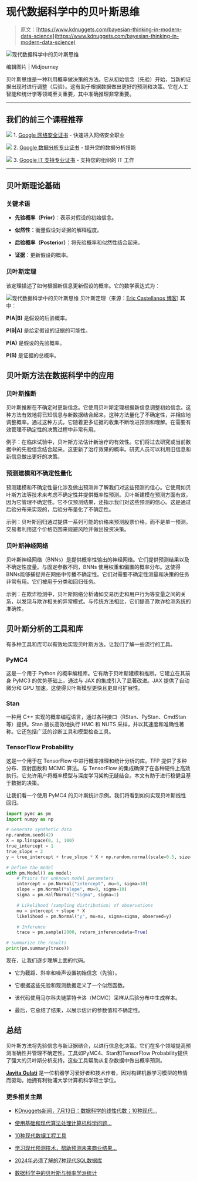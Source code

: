 # 现代数据科学中的贝叶斯思维

> 原文：[https://www.kdnuggets.com/bayesian-thinking-in-modern-data-science](https://www.kdnuggets.com/bayesian-thinking-in-modern-data-science)

![现代数据科学中的贝叶斯思维](../Images/398d47632c0aafbd03702c6dc0a9f7a8.png)

编辑图片 | Midjourney

贝叶斯思维是一种利用概率做决策的方法。它从初始信念（先验）开始，当新的证据出现时进行调整（后验）。这有助于根据数据做出更好的预测和决策。它在人工智能和统计学等领域至关重要，其中准确推理非常重要。

* * *

## 我们的前三个课程推荐

![](../Images/0244c01ba9267c002ef39d4907e0b8fb.png) 1\. [Google 网络安全证书](https://www.kdnuggets.com/google-cybersecurity) - 快速进入网络安全职业

![](../Images/e225c49c3c91745821c8c0368bf04711.png) 2\. [Google 数据分析专业证书](https://www.kdnuggets.com/google-data-analytics) - 提升您的数据分析技能

![](../Images/0244c01ba9267c002ef39d4907e0b8fb.png) 3\. [Google IT 支持专业证书](https://www.kdnuggets.com/google-itsupport) - 支持您的组织的 IT 工作

* * *

## 贝叶斯理论基础

### 关键术语

+   **先验概率（Prior）**：表示对假设的初始信念。

+   **似然性**：衡量假设对证据的解释程度。

+   **后验概率（Posterior）**：将先验概率和似然性结合起来。

+   **证据**：更新假设的概率。

### 贝叶斯定理

该定理描述了如何根据新信息更新假设的概率。它的数学表达式为：

![现代数据科学中的贝叶斯思维](../Images/f14c5716e5dc1ab7c93f5450a1d9abdd.png) 贝叶斯定理（来源：[Eric Castellanos 博客](https://ericcastellanos.me/post/a_gentle_introduction_to_bayesian_statistics/)) 其中：

**P(A|B)** 是假设的后验概率。

**P(B|A)** 是给定假设的证据的可能性。

**P(A)** 是假设的先验概率。

**P(B)** 是证据的总概率。

## 贝叶斯方法在数据科学中的应用

### 贝叶斯推断

贝叶斯推断在不确定时更新信念。它使用贝叶斯定理根据新信息调整初始信念。这种方法有效地将已知信息与新数据结合起来。这种方法量化了不确定性，并相应地调整概率。通过这种方式，它随着更多证据的收集不断改进预测和理解。在需要有效管理不确定性的决策过程中非常有用。

例子：在临床试验中，贝叶斯方法估计新治疗的有效性。它们将过去研究或当前数据中的先验信念结合起来。这更新了治疗效果的概率。研究人员可以利用旧信息和新信息做出更好的决策。

### 预测建模和不确定性量化

预测建模和不确定性量化涉及做出预测并了解我们对这些预测的信心。它使用如贝叶斯方法等技术来考虑不确定性并提供概率性预测。贝叶斯建模在预测方面有效，因为它管理不确定性。它不仅预测结果，还指示我们对这些预测的信心。这是通过后验分布来实现的，后验分布量化了不确定性。

示例：贝叶斯回归通过提供一系列可能的价格来预测股票价格，而不是单一预测。交易者利用这个价格范围来规避风险并做出投资决策。

### 贝叶斯神经网络

贝叶斯神经网络（BNNs）是提供概率性输出的神经网络。它们提供预测结果以及不确定性度量。与固定参数不同，BNNs 使用权重和偏置的概率分布。这使得BNNs能够捕捉并在网络中传播不确定性。它们对需要不确定性测量和决策的任务非常有用。它们被用于分类和回归任务。

示例：在欺诈检测中，贝叶斯网络分析诸如交易历史和用户行为等变量之间的关系，以发现与欺诈相关的异常模式。与传统方法相比，它们提高了欺诈检测系统的准确性。

## 贝叶斯分析的工具和库

有多种工具和库可以有效地实现贝叶斯方法。让我们了解一些流行的工具。

### PyMC4

这是一个用于 Python 的概率编程库。它有助于贝叶斯建模和推断。它建立在其前身 PyMC3 的优势基础上，通过与 JAX 的集成引入了显著改进。JAX 提供了自动微分和 GPU 加速。这使得贝叶斯模型更快且更具可扩展性。

### Stan

一种用 C++ 实现的概率编程语言，通过各种接口（RStan、PyStan、CmdStan 等）提供。Stan 擅长高效地执行 HMC 和 NUTS 采样，并以其速度和准确性著称。它还包括广泛的诊断工具和模型检查工具。

### TensorFlow Probability

这是一个用于在 TensorFlow 中进行概率推理和统计分析的库。TFP 提供了多种分布、双射函数和 MCMC 算法。与 TensorFlow 的集成确保了在各种硬件上高效执行。它允许用户将概率模型与深度学习架构无缝结合。本文有助于进行稳健且基于数据的决策。

让我们看一个使用 PyMC4 的贝叶斯统计示例。我们将看到如何实现贝叶斯线性回归。

```py
import pymc as pm
import numpy as np

# Generate synthetic data
np.random.seed(42)
X = np.linspace(0, 1, 100)
true_intercept = 1
true_slope = 2
y = true_intercept + true_slope * X + np.random.normal(scale=0.5, size=len(X))

# Define the model
with pm.Model() as model:
    # Priors for unknown model parameters
    intercept = pm.Normal("intercept", mu=0, sigma=10)
    slope = pm.Normal("slope", mu=0, sigma=10)
    sigma = pm.HalfNormal("sigma", sigma=1)

    # Likelihood (sampling distribution) of observations
    mu = intercept + slope * X
    likelihood = pm.Normal("y", mu=mu, sigma=sigma, observed=y)

    # Inference
    trace = pm.sample(2000, return_inferencedata=True)

# Summarize the results
print(pm.summary(trace)) 
```

现在，让我们逐步理解上面的代码。

+   它为截距、斜率和噪声设置初始信念（先验）。

+   它根据这些先验和观测数据定义了一个似然函数。

+   该代码使用马尔科夫链蒙特卡洛（MCMC）采样从后验分布中生成样本。

+   最后，它总结了结果，以展示估计的参数值和不确定性。

## 总结

贝叶斯方法将先验信念与新证据结合，以进行信息化决策。它们在多个领域提高预测准确性并管理不确定性。工具如PyMC4、Stan和TensorFlow Probability提供了强大的贝叶斯分析支持。这些工具帮助从复杂数据中做出概率预测。

**[Jayita Gulati](https://www.linkedin.com/in/jayitagulati1998/)** 是一位机器学习爱好者和技术作者，因对构建机器学习模型的热情而驱动。她拥有利物浦大学计算机科学硕士学位。

### 更多相关主题

+   [KDnuggets新闻，7月13日：数据科学的线性代数；10种现代…](https://www.kdnuggets.com/2022/n28.html)

+   [使用基础和现代算法处理计算机科学问题…](https://www.kdnuggets.com/2023/11/packt-tackle-computer-science-problems-fundamental-modern-algorithms-machine-learning)

+   [10种现代数据工程工具](https://www.kdnuggets.com/2022/07/10-modern-data-engineering-tools.html)

+   [学习现代预测技术，帮助预测未来商业结果…](https://www.kdnuggets.com/2022/12/sphere-learn-modern-forecasting-techniques-help-predict-future-business-outcomes.html)

+   [2024年必须了解的7种现代SQL数据库](https://www.kdnuggets.com/7-modern-sql-database-you-must-know-in-2024)

+   [数据科学中的贝叶斯与频率学派统计](https://www.kdnuggets.com/2023/05/bayesian-frequentist-statistics-data-science.html)
